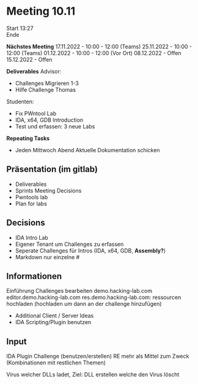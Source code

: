 # Meeting 10.11

Start 13:27 \
Ende

**Nächstes Meeting**
17.11.2022 - 10:00 - 12:00 (Teams)
25.11.2022 - 10:00 - 12:00 (Teams)
01.12.2022 - 10:00 - 12:00 (Vor Ort)
08.12.2022 - Offen
15.12.2022 - Offen

**Deliverables**
Advisor:
 - Challenges Migrieren 1-3
 - Hilfe Challenge Thomas

Studenten:
 - Fix PWntool Lab
 - IDA, x64, GDB Introduction
 - Test und erfassen: 3 neue Labs

**Repeating Tasks**
 - Jeden Mittwoch Abend Aktuelle Dokumentation schicken

## Präsentation (im gitlab)
 - Deliverables
 - Sprints Meeting Decisions
 - Pwntools lab
 - Plan for labs

## Decisions
 - IDA Intro Lab
 - Eigener Tenant um Challenges zu erfassen
 - Seperate Challenges für Intros (IDA, x64, GDB, **Assembly?**)
 - Markdown nur einzelne #

## Informationen
Einführung Challenges bearbeiten
demo.hacking-lab.com
editor.demo.hacking-lab.com
res.demo.hacking-lab.com: ressourcen hochladen (hochladen um dann an der challenge hinzufügen)

 - Additional Client / Server Ideas
 - IDA Scripting/Plugin benutzen

## Input
IDA Plugin Challenge (benutzen/erstellen)
RE mehr als Mittel zum Zweck (Kombinationen mit restlichen Themen)

Virus welcher DLLs ladet, Ziel: DLL erstellen welche den Virus löscht

